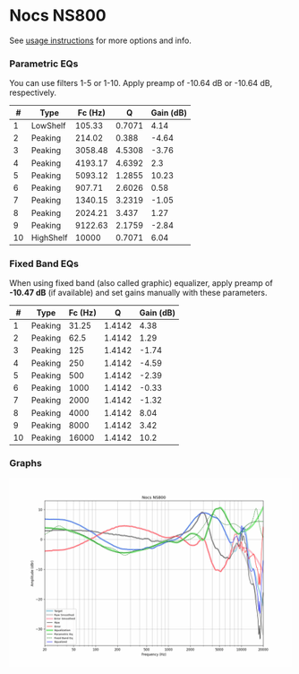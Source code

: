 # Nocs NS800
See [usage instructions](https://github.com/jaakkopasanen/AutoEq#usage) for more options and info.

### Parametric EQs
You can use filters 1-5 or 1-10. Apply preamp of -10.64 dB or -10.64 dB, respectively.

|   # | Type      |   Fc (Hz) |      Q |   Gain (dB) |
|-----|-----------|-----------|--------|-------------|
|   1 | LowShelf  |    105.33 | 0.7071 |        4.14 |
|   2 | Peaking   |    214.02 | 0.388  |       -4.64 |
|   3 | Peaking   |   3058.48 | 4.5308 |       -3.76 |
|   4 | Peaking   |   4193.17 | 4.6392 |        2.3  |
|   5 | Peaking   |   5093.12 | 1.2855 |       10.23 |
|   6 | Peaking   |    907.71 | 2.6026 |        0.58 |
|   7 | Peaking   |   1340.15 | 3.2319 |       -1.05 |
|   8 | Peaking   |   2024.21 | 3.437  |        1.27 |
|   9 | Peaking   |   9122.63 | 2.1759 |       -2.84 |
|  10 | HighShelf |  10000    | 0.7071 |        6.04 |

### Fixed Band EQs
When using fixed band (also called graphic) equalizer, apply preamp of **-10.47 dB** (if available) and set gains manually with these parameters.

|   # | Type    |   Fc (Hz) |      Q |   Gain (dB) |
|-----|---------|-----------|--------|-------------|
|   1 | Peaking |     31.25 | 1.4142 |        4.38 |
|   2 | Peaking |     62.5  | 1.4142 |        1.29 |
|   3 | Peaking |    125    | 1.4142 |       -1.74 |
|   4 | Peaking |    250    | 1.4142 |       -4.59 |
|   5 | Peaking |    500    | 1.4142 |       -2.39 |
|   6 | Peaking |   1000    | 1.4142 |       -0.33 |
|   7 | Peaking |   2000    | 1.4142 |       -1.32 |
|   8 | Peaking |   4000    | 1.4142 |        8.04 |
|   9 | Peaking |   8000    | 1.4142 |        3.42 |
|  10 | Peaking |  16000    | 1.4142 |       10.2  |

### Graphs
![](./Nocs%20NS800.png)
